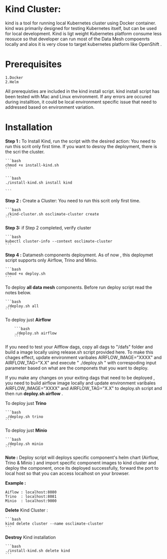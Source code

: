 # Kind Cluster:

kind is a tool for running local Kubernetes cluster using Docker container.
kind was primarily designed for testing Kubernetes itself, but can be used for local development.
Kind is ligt weight Kubernetes platform consume less reosuce so that developer can run most of the Data Mesh compoenrts locally and alos it is very close to target kubernetes platform like OpenShift . 

# Prerequisites
    
    1.Docker
    2.Helm

All prerequisties are included in the kind install script. kind install script has been tested with Mac and Linux environment. If any errors are occured during installtion, it could be local environment specific issue that need to addressed based on environment variation. 

# Installation

**Step 1 :** To Install Kind, run the script with the desired action: You need to run this scrit only first time.  If you want to desroy the deployment, there is the scri the cluster. 

    ```bash
    chmod +x install-kind.sh
    ```
   
    ```bash
    ./install-kind.sh install kind

    ```

**Step 2 :** Create a Cluster: You need to run this scrit only first time. 

    ```bash
    ./kind-cluster.sh osclimate-cluster create
    ```
   
   
**Step 3:** if Step 2 completed, verify cluster

    ```bash
    kubectl cluster-info --context osclimate-cluster
    ```
**Step 4 :**  Datamesh components deployment. As of now , this deploymet script supports only Airflow,  Trino and Minio.

    ```bash
    chmod +x deploy.sh
    ```

To deploy **all data mesh** components. Before run deploy script read the notes below.

    ```bash
    ./deploy.sh all
    ```

To deploy just **Airflow**

        ```bash
        ./deploy.sh airflow
        ```

If you need to test your Aifflow dags, copy all dags to "/dafs" folder and build a image locally using release.sh script provided here. To make this chages effect, update environment varibales AIRFLOW_IMAGE="XXXX" and AIRFLOW_TAG="X.X" and execute " ./deploy.sh " with correspoding input parameter based on what are the componets that you want to deploy. 
    
If you make any changes on your exiting dags that need to be deployed , you need to build airflow image locally and update environment varibales AIRFLOW_IMAGE="XXXX" and AIRFLOW_TAG="X.X" to deploy.sh script and then run **deploy.sh airflow** .

To deploy just **Trino**

    ```bash
    ./deploy.sh trino
    ```
To deploy just **Minio**
         
    ```bash
    ./deploy.sh minio
    ```
    
**Note :** Deploy script will deploys specific component's helm chart (Airflow, Trino & Minio ) and import specific component images to kind cluster and deploy the component, once its deployed successfully, forward the port to local host so that you can access localhost on your browser.

**Example :**

    Aiflow : localhost:8080
    Trino  : localhost:8081
    Minio  : localhost:9000

 **Delete** Kind Cluster :

    ```bash
    kind delete cluster --name osclimate-cluster 
    ```

**Destroy** Kind installation

    ```bash
    ./install-kind.sh delete kind
    ```

